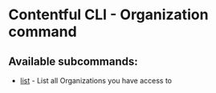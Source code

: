 # Contentful CLI - Organization command

## Available subcommands:

* [list](./list) - List all Organizations you have access to
